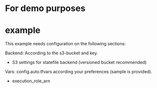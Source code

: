 # For demo purposes
# example

This example needs configuration on the following sections:

Backend: According to the s3-bucket and key.
  - S3 settings for statefile backend (versioned bucket recommended)

 Vars: config.auto.tfvars according your preferences (sample is provided).
  - execution_role_arn
